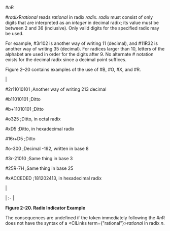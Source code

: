  



#*n*R 



#*radix*R*rational* reads *rational* in radix *radix*. *radix* must consist of only digits that are interpreted as an *integer* in decimal radix; its value must be between 2 and 36 (inclusive). Only valid digits for the specified radix may be used. 



For example, #3r102 is another way of writing 11 (decimal), and #11R32 is another way of writing 35 (decimal). For radices larger than 10, letters of the alphabet are used in order for the digits after 9. No alternate # notation exists for the decimal radix since a decimal point suffices. 



Figure 2–20 contains examples of the use of #B, #O, #X, and #R. 



|<p>#2r11010101 ;Another way of writing 213 decimal </p><p>#b11010101 ;Ditto </p><p>#b+11010101 ;Ditto </p><p>#o325 ;Ditto, in octal radix </p><p>#xD5 ;Ditto, in hexadecimal radix </p><p>#16r+D5 ;Ditto </p><p>#o-300 ;Decimal -192, written in base 8 </p><p>#3r-21010 ;Same thing in base 3 </p><p>#25R-7H ;Same thing in base 25 </p><p>#xACCEDED ;181202413, in hexadecimal radix</p>|

| :- |





**Figure 2–20. Radix Indicator Example** 



The consequences are undefined if the token immediately following the #*n*R does not have the syntax of a <ClLinks  term={"rational"}><i>rational</i></ClLinks> in radix *n*. 



